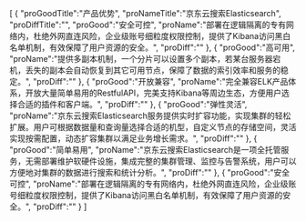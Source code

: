 [
	{
		"proGoodTitle":"产品优势",
		"proNameTitle":"京东云搜索Elasticsearch",
		"proDiffTitle":"",
		"proGood":"安全可控",
		"proName":"部署在逻辑隔离的专有网络内，杜绝外网直连风险，企业级账号细粒度权限控制，提供了Kibana访问黑白名单机制，有效保障了用户资源的安全。",
		"proDiff":""
	},
	{
		"proGood":"高可用",
		"proName":"提供多副本机制，一个分片可以设置多个副本，若某台服务器宕机，丢失的副本会自动恢复到其它可用节点，保障了数据的索引效率和服务的稳定。",
		"proDiff":""
	},
	{
		"proGood":"开放兼容",
		"proName":"完全兼容ELK产品体系，开放大量简单易用的RestfulAPI，完美支持Kibana等周边生态，方便用户选择合适的插件和客户端。",
		"proDiff":""
	},
	{
		"proGood":"弹性灵活",
		"proName":"京东云搜索Elasticsearch服务提供实时扩容功能，实现集群的轻松扩展。用户可根据数据量和查询量选择合适的机型，自定义节点的存储空间，灵活实现按需配置，动态扩容集群以满足业务增长需求。",
		"proDiff":""
	},
	{
		"proGood":"简单易用",
		"proName":"京东云搜索Elasticsearch是一项全托管服务，无需部署维护软硬件设施，集成完整的集群管理、监控与告警系统，用户可以方便地对集群的数据进行搜索和统计分析。",
		"proDiff":""
	},
	{
		"proGood":"安全可控",
		"proName":"部署在逻辑隔离的专有网络内，杜绝外网直连风险，企业级账号细粒度权限控制，提供了Kibana访问黑白名单机制，有效保障了用户资源的安全。",
		"proDiff":""
	}
]